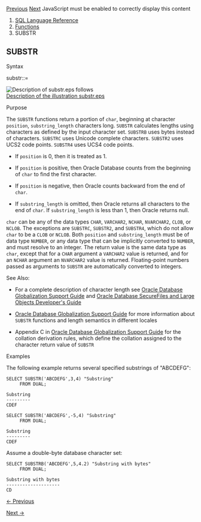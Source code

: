 [Previous](STDDEV_SAMP.md) [Next](SUM.md) JavaScript must be enabled to
correctly display this content

  1. [SQL Language Reference ](index.md)
  2. [Functions](Functions.md)
  3. SUBSTR 

## SUBSTR

Syntax

substr::=

![Description of substr.eps
follows](https://docs.oracle.com/en/database/oracle/oracle-database/23/sqlrf/img/substr.gif)  
[Description of the illustration substr.eps](img_text/substr.md)

Purpose

The `SUBSTR` functions return a portion of `char`, beginning at character
`position`, `substring_length` characters long. `SUBSTR` calculates lengths
using characters as defined by the input character set. `SUBSTRB` uses bytes
instead of characters. `SUBSTRC` uses Unicode complete characters. `SUBSTR2`
uses UCS2 code points. `SUBSTR4` uses UCS4 code points.

  * If `position` is 0, then it is treated as 1. 

  * If `position` is positive, then Oracle Database counts from the beginning of `char` to find the first character. 

  * If `position` is negative, then Oracle counts backward from the end of `char`. 

  * If `substring_length` is omitted, then Oracle returns all characters to the end of `char`. If `substring_length` is less than 1, then Oracle returns null. 

`char` can be any of the data types `CHAR`, `VARCHAR2`, `NCHAR`, `NVARCHAR2`,
`CLOB`, or `NCLOB`. The exceptions are `SUBSTRC`, `SUBSTR2`, and `SUBSTR4`,
which do not allow `char` to be a `CLOB` or `NCLOB`. Both `position` and
`substring_length` must be of data type `NUMBER`, or any data type that can be
implicitly converted to `NUMBER`, and must resolve to an integer. The return
value is the same data type as `char`, except that for a `CHAR` argument a
`VARCHAR2` value is returned, and for an `NCHAR` argument an `NVARCHAR2` value
is returned. Floating-point numbers passed as arguments to `SUBSTR` are
automatically converted to integers.

See Also:

  * For a complete description of character length see [Oracle Database Globalization Support Guide](/pls/topic/lookup?ctx=en/database/oracle/oracle-database/23/sqlrf&id=NLSPG435) and [Oracle Database SecureFiles and Large Objects Developer's Guide](/pls/topic/lookup?ctx=en/database/oracle/oracle-database/23/sqlrf&id=ADLOB45586)

  * [Oracle Database Globalization Support Guide](/pls/topic/lookup?ctx=en/database/oracle/oracle-database/23/sqlrf&id=NLSPG007) for more information about `SUBSTR` functions and length semantics in different locales 

  * Appendix C in [Oracle Database Globalization Support Guide](/pls/topic/lookup?ctx=en/database/oracle/oracle-database/23/sqlrf&id=NLSPG-GUID-AFCE41ED-775B-4A00-AF38-C436776AE0C5) for the collation derivation rules, which define the collation assigned to the character return value of `SUBSTR`

Examples

The following example returns several specified substrings of "ABCDEFG":

    
    
    SELECT SUBSTR('ABCDEFG',3,4) "Substring"
         FROM DUAL;
     
    Substring
    ---------
    CDEF
    
    SELECT SUBSTR('ABCDEFG',-5,4) "Substring"
         FROM DUAL;
    
    Substring
    ---------
    CDEF
    

Assume a double-byte database character set:

    
    
    SELECT SUBSTRB('ABCDEFG',5,4.2) "Substring with bytes"
         FROM DUAL;
    
    Substring with bytes
    --------------------
    CD


[← Previous](STDDEV_SAMP.md)

[Next →](SUM.md)
